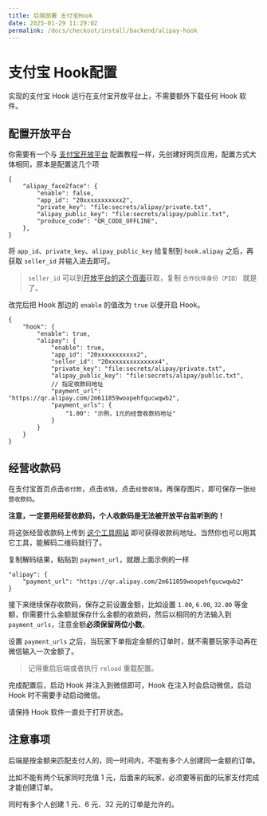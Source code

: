 ```yaml
---
title: 后端部署 支付宝Hook
date: 2025-01-29 11:29:02
permalink: /docs/checkout/install/backend/alipay-hook
---
```


# 支付宝 Hook配置

实现的支付宝 Hook 运行在支付宝开放平台上，不需要额外下载任何 Hook 软件。

## 配置开放平台

你需要有一个与 [支付宝开放平台](/docs/checkout/install/backend/alipay) 配置教程一样，先创建好网页应用，配置方式大体相同，原本是配置这几个项

```json5
{
    "alipay_face2face": {
        "enable": false,
        "app_id": "20xxxxxxxxxxx2",
        "private_key": "file:secrets/alipay/private.txt",
        "alipay_public_key": "file:secrets/alipay/public.txt",
        "produce_code": "QR_CODE_OFFLINE",
    },
}
```

将 `app_id`、`private_key`、`alipay_public_key` 给复制到 `hook.alipay` 之后，再获取 `seller_id` 并输入进去即可。

> `seller_id` 可以到[开放平台的这个页面](https://open.alipay.com/platform/keyManage.htm?keyType=partner)获取，复制 `合作伙伴身份（PID）` 就是了。

改完后把 Hook 那边的 `enable` 的值改为 `true` 以便开启 Hook。

```json5
{
    "hook": {
        "enable": true,
        "alipay": {
            "enable": true,
            "app_id": "20xxxxxxxxxxx2",
            "seller_id": "20xxxxxxxxxxxxxx4",
            "private_key": "file:secrets/alipay/private.txt",
            "alipay_public_key": "file:secrets/alipay/public.txt",
            // 指定收款码地址
            "payment_url": "https://qr.alipay.com/2m611859woopehfqucwqwb2",
            "payment_urls": {
                "1.00": "示例，1元的经营收款码地址"
            }
        }
    }
}
```

## 经营收款码

在支付宝首页点击`收付款`，点击`收钱`，点击`经营收钱`，再保存图片，即可保存一张`经营收款码`。

**注意，一定要用经营收款码，个人收款码是无法被开放平台监听到的！**

将这张经营收款码上传到 [这个工具网站](https://cli.im/deqr/) 即可获得收款码地址。当然你也可以用其它工具，能解码二维码就行了。

复制解码结果，粘贴到 `payment_url`，就跟上面示例的一样
```json5
"alipay": {
    "payment_url": "https://qr.alipay.com/2m611859woopehfqucwqwb2"
}
```

接下来继续保存收款码，保存之前设置金额，比如设置 `1.00`, `6.00`, `32.00` 等金额，你需要什么金额就保存什么金额的收款码，然后以相同的方法输入到 `payment_urls`，注意金额**必须保留两位小数**。

设置 `payment_urls` 之后，当玩家下单指定金额的订单时，就不需要玩家手动再在微信输入一次金额了。

> 记得重启后端或者执行 `reload` 重载配置。

完成配置后，启动 Hook 并注入到微信即可，Hook 在注入时会启动微信，启动 Hook 时不需要手动启动微信。

请保持 Hook 软件一直处于打开状态。

## 注意事项

后端是按金额来匹配支付人的，同一时间内，不能有多个人创建同一金额的订单。

比如不能有两个玩家同时充值 1 元，后面来的玩家，必须要等前面的玩家支付完成才能创建订单。

同时有多个人创建 1 元、6 元、32 元的订单是允许的。
